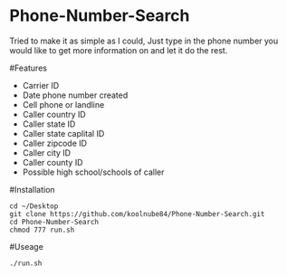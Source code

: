 # Phone-Number-Search
Tried to make it as simple as I could, Just type in the phone number you would like to get more information on and let it do the rest.

#Features
- Carrier ID
- Date phone number created
- Cell phone or landline
- Caller country ID
- Caller state ID
- Caller state caplital ID
- Caller zipcode ID
- Caller city ID
- Caller county ID
- Possible high school/schools of caller

#Installation
```shell
cd ~/Desktop
git clone https://github.com/koolnube84/Phone-Number-Search.git
cd Phone-Number-Search
chmod 777 run.sh
```

#Useage
```
./run.sh
```
